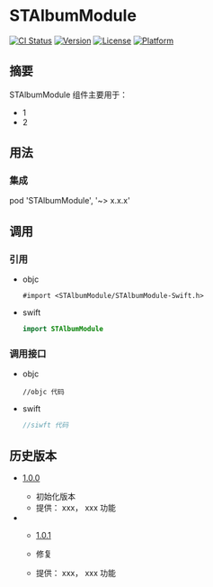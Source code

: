 # STAlbumModule

[![CI Status](https://img.shields.io/travis/StephenChen/STAlbumModule.svg?style=flat)](https://travis-ci.org/StephenChen/STAlbumModule)
[![Version](https://img.shields.io/cocoapods/v/STAlbumModule.svg?style=flat)](https://cocoapods.org/pods/STAlbumModule)
[![License](https://img.shields.io/cocoapods/l/STAlbumModule.svg?style=flat)](https://github.com/StephenChen/STAlbumModule/blob/701ff106db3caa805f9dab12df7749c03c889c47/LICENSE)
[![Platform](https://img.shields.io/cocoapods/p/STAlbumModule.svg?style=flat)](https://cocoapods.org/pods/STAlbumModule)

## 摘要

STAlbumModule 组件主要用于：

- 1
- 2

## 用法

### 集成

pod 'STAlbumModule', '~> x.x.x'

## 调用

### 引用

- objc

  ```objc
  #import <STAlbumModule/STAlbumModule-Swift.h>
  ```

- swift

  ```swift
  import STAlbumModule
  ```

### 调用接口

- objc
  ```objc
  //objc 代码
  ```

- swift

  ```swift
  //siwft 代码
  ```

## 历史版本

- [1.0.0](http://github/StephenChen/STAlbumModule/tag/1.0.0)

  - 初始化版本
  - 提供： xxx， xxx 功能

- - [1.0.1](http://github/StephenChen/STAlbumModule/tag/1.0.1)

  - 修复
  - 提供： xxx， xxx 功能
